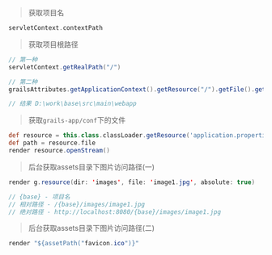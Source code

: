 > 获取项目名
```groovy
servletContext.contextPath
```

> 获取项目根路径

```java
// 第一种
servletContext.getRealPath("/")

// 第二种
grailsAttributes.getApplicationContext().getResource("/").getFile().getAbsolutePath()

// 结果 D:\work\base\src\main\webapp
```

> 获取`grails-app/conf`下的文件

```groovy
def resource = this.class.classLoader.getResource('application.properties')
def path = resource.file
render resource.openStream()
```

> 后台获取assets目录下图片访问路径(一)

```java
render g.resource(dir: 'images', file: 'image1.jpg', absolute: true)

// {base} - 项目名
// 相对路径 - /{base}/images/image1.jpg
// 绝对路径 - http://localhost:8080/{base}/images/image1.jpg
```

> 后台获取assets目录下图片访问路径(二)

```java
render "${assetPath("favicon.ico")}"
```
